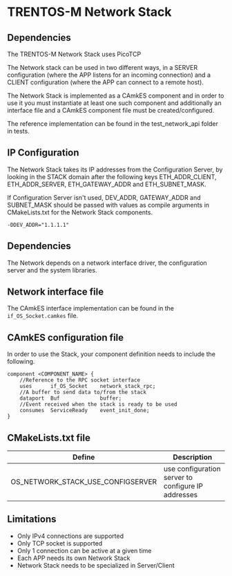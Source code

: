 # TRENTOS-M Network Stack

## Dependencies

The TRENTOS-M  Network Stack uses PicoTCP

The Network stack can be used in two different ways, in a SERVER configuration
(where the APP listens for an incoming connection) and a CLIENT configuration
(where the APP can connect to a remote host).

The Network Stack is implemented as a CAmkES component and in order to use it
you must instantiate at least one such component and additionally an interface
file and a CAmkES component file must be created/configured.

The reference implementation can be found in the test_network_api folder in
tests.

## IP Configuration

The Network Stack takes its IP addresses from the Configuration Server, by
looking in the STACK domain after the following keys ETH_ADDR_CLIENT,
ETH_ADDR_SERVER, ETH_GATEWAY_ADDR and ETH_SUBNET_MASK.

If Configuration Server isn't used, DEV_ADDR, GATEWAY_ADDR and SUBNET_MASK
should be passed with values as compile arguments in CMakeLists.txt for the
Network Stack components.

    -DDEV_ADDR="1.1.1.1"

## Dependencies

The Network depends on a network interface driver, the configuration server
and the system libraries.

## Network interface file

The CAmkES interface implementation can be found in the `if_OS_Socket.camkes`
 file.

## CAmkES configuration file

In order to use the Stack, your component definition needs to include the
 following.

    component <COMPONENT_NAME> {
        //Reference to the RPC socket interface
        uses      if_OS_Socket    network_stack_rpc;
        //A buffer to send data to/from the stack
        dataport  Buf             buffer;
        //Event received when the stack is ready to be used
        consumes  ServiceReady    event_init_done;
    }


## CMakeLists.txt file

Define                            | Description
----------------------------------|---------------------------------------------------------------------------
OS_NETWORK_STACK_USE_CONFIGSERVER | use configuration server to configure IP addresses


## Limitations
* Only IPv4 connections are supported
* Only TCP socket is supported
* Only 1 connection can be active at a given time
* Each APP needs its own Network Stack
* Network Stack needs to be specialized in Server/Client
